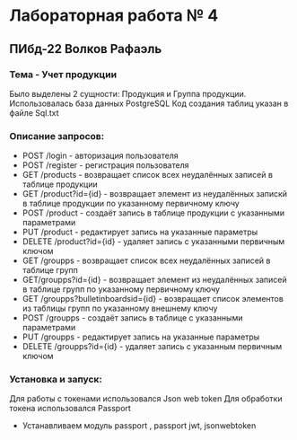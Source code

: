 # Лабораторная работа № 4

## ПИбд-22 Волков Рафаэль

### Тема - Учет продукции
Было выделены 2 сущности: Продукция и Группа продукции. Использовалась база данных PostgreSQL Код создания таблиц указан в файле Sql.txt

### Описание запросов:
* POST /login - авторизация пользователя
* POST /register - регистрация пользователя
* GET /products - возвращает список всех неудалённых записей в таблице продукции
* GET /product?id={id} - возвращает элемент из неудалённых запискй в таблице продукции по указанному первичному ключу
* POST /product - создаёт запись в таблице продукции с указанными параметрами
* PUT /product - редактирует запись на указанные параметры
* DELETE /product?id={id} - удаляет запись с указанными первичным ключом
* GET /groupps - возвращает список всех неудалённых записей в таблице групп
* GET/groupps?id={id} - возвращает элемент из неудалённых записей в таблице групп по указанному первичному ключу
* GET /groupps?bulletinboardsid={id} - возвращает список элементов из таблицы групп по указанному внешнему ключу
* POST /groupps - создаёт запись в таблице с указанными параметрами
* PUT /groupps - редактирует запись на указанные параметры
* DELETE /groupps?id={id} - удаляет запись с указанным первичным ключом

### Установка и запуск:
Для работы с токенами использовался Json web token
Для обработки токена использовался Passport
* Устанавливаем модуль passport , passport jwt, jsonwebtoken
